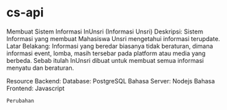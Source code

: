 # cs-api

Membuat Sistem Informasi InUnsri (Informasi Unsri)
Deskripsi: Sistem Informasi yang membuat Mahasiswa Unsri mengetahui informasi terupdate.
Latar Belakang: Informasi yang beredar biasanya tidak beraturan, dimana informasi event, lomba, masih tersebar pada platform atau media yang berbeda.
  Sebab itulah InUnsri dibuat untuk membuat semua informasi menyatu dan beraturan.
  
  
 Resource Backend:
    Database: PostgreSQL
    Bahasa Server: Nodejs
    Bahasa Frontend: Javascript

    Perubahan
